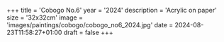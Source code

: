 +++
title = 'Cobogo No.6'
year = '2024'
description = 'Acrylic on paper'
size = '32x32cm'
image = 'images/paintings/cobogo/cobogo_no6_2024.jpg'
date = 2024-08-23T11:58:27+01:00
draft = false
+++
